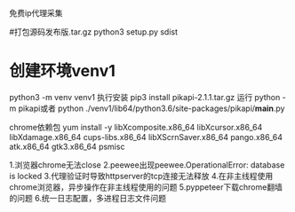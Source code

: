 免费ip代理采集

#打包源码发布版.tar.gz
python3 setup.py sdist  
# 创建环境venv1
python3 -m venv venv1
执行安装
pip3 install pikapi-2.1.1.tar.gz
运行
python -m pikapi或者 python ./venv1/lib64/python3.6/site-packages/pikapi/__main__.py

chrome依赖包
yum install -y libXcomposite.x86_64 libXcursor.x86_64 libXdamage.x86_64 cups-libs.x86_64 libXScrnSaver.x86_64 pango.x86_64 atk.x86_64 gtk3.x86_64 psmisc

1.浏览器chrome无法close
2.peewee出现peewee.OperationalError: database is locked
3.代理验证时导致httpserver的tcp连接无法释放
4.在非主线程使用chrome浏览器，异步操作在非主线程使用的问题
5.pyppeteer下载chrome翻墙的问题
6.统一日志配置，多进程日志文件问题